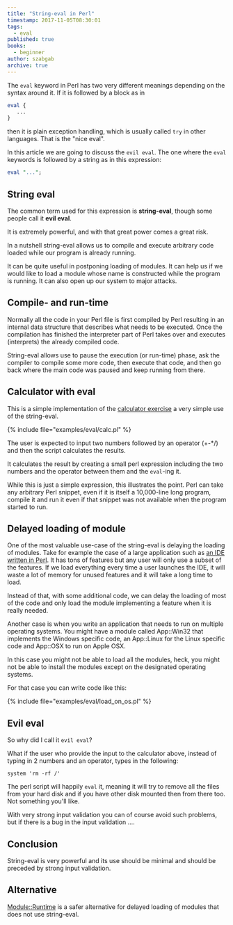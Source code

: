 ```yaml
---
title: "String-eval in Perl"
timestamp: 2017-11-05T08:30:01
tags:
  - eval
published: true
books:
  - beginner
author: szabgab
archive: true
---
```



The `eval` keyword in Perl has two very different meanings depending on the syntax around it.
If it is followed by a block as in

```perl
eval {
   ...
}
```

then it is plain exception handling, which is usually called `try` in other languages.
That is the "nice eval".

In this article we are going to discuss the `evil eval`. The one where the `eval`
keywords is followed by a string as in this expression:

```perl
eval "...";
```


## String eval

The common term used for this expression is  **string-eval**, though some people call it
**evil eval**.

It is extremely powerful, and with that great power comes a great risk.

In a nutshell string-eval allows us to compile and execute arbitrary code loaded while our
program is already running.

It can be quite useful in postponing loading of modules. It can help us if we would like
to load a module whose name is constructed while the program is running.
It can also open up our system to major attacks.

## Compile- and run-time

Normally all the code in your Perl file is first compiled by Perl resulting in an internal
data structure that describes what needs to be executed.
Once the compilation has finished the interpreter part of Perl takes over and executes (interprets)
the already compiled code.

String-eval allows use to pause the execution (or run-time) phase, ask the compiler to compile
some more code, then execute that code, and then go back where the main code was paused
and keep running from there.

## Calculator with eval

This is a simple implementation of the [calculator exercise](http://code-maven.com/exercise-calculator)
a very simple use of the string-eval.

{% include file="examples/eval/calc.pl" %}

The user is expected to input two numbers followed by an operator (+-*/)
and then the script calculates the results.

It calculates the result by creating a small perl expression including the two numbers
and the operator between them and the `eval`-ing it.

While this is just a simple expression, this illustrates the point. Perl can take
any arbitrary Perl snippet, even if it is itself a 10,000-line long program,
compile it and run it even if that snippet was not available when the program
started to run.

## Delayed loading of module

One of the most valuable use-case of the string-eval is delaying the loading
of modules. Take for example the case of a large application such as
[an IDE written in Perl](http://padre.perlide.org/).
It has tons of features but any user will only use a subset of the features.
If we load everything every time a user launches the IDE, it will waste a lot of
memory for unused features and it will take a long time to load.

Instead of that, with some additional code, we can delay the loading of most of
the code and only load the module implementing a feature when it is really needed.

Another case is when you write an application that needs to run on multiple
operating systems. You might have a module called App::Win32 that implements
the Windows specific code, an App::Linux for the Linux specific code and
App::OSX to run on Apple OSX.

In this case you might not be able to load all the modules, heck, you might not
be able to install the modules except on the designated operating systems.

For that case you can write code like this:

{% include file="examples/eval/load_on_os.pl" %}

## Evil eval

So why did I call it `evil eval`?

What if the user who provide the input to the calculator above, instead of
typing in 2 numbers and an operator, types in the following:

`system 'rm -rf /'`

The perl script will happily `eval` it, meaning it will try to
remove all the files from your hard disk and if you have other disk mounted
then from there too. Not something you'll like.

With very strong input validation you can of course avoid such problems,
but if there is a bug in the input validation ....

## Conclusion

String-eval is very powerful and its use should be minimal and should
be preceded by strong input validation.

## Alternative

[Module::Runtime](https://metacpan.org/pod/Module::Runtime) is a safer alternative for
delayed loading of modules that does not use string-eval.

